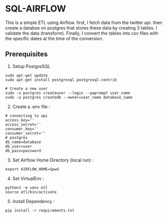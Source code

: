 # SQL-AIRFLOW

This is a simple ETL using Airflow. first, I fetch data from the twitter api. then create a databse on postgres that stores these data by creating 3 tables. I validate the data (transform). Finally, I convert the tables into csv files with the specific dates at the time of the conversion. 

## Prerequisites

1. Setup PostgreSQL
```
sudo apt-get update
sudo apt-get install postgresql postgresql-contrib

# Create a new user 
sudo -u postgres createuser --login --pwprompt user_name
sudo -u postgres createdb --owner=user_name database_name
```
2. Create a .env file : 

```
# connecting to api
access_key=''
access_secret='' 
consumer_key=''
consumer_secret=''
# postgres 
db_name=database
db_user=user
db_pass=password
```

3. Set Airflow Home Directory (local run) : 
 ```
 export AIRFLOW_HOME=$pwd
 ```
 
4. Set VirtualEnv : 
 ``` 
python3 -m venv etl
source etl/bin/activate
``` 

5. Install Dependency : 
```
pip install -r requirements.txt
```
